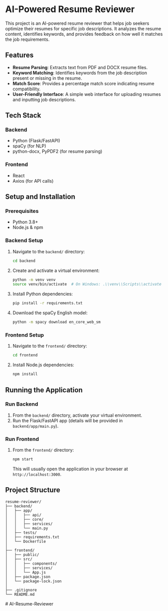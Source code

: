 # AI-Powered Resume Reviewer

This project is an AI-powered resume reviewer that helps job seekers optimize their resumes for specific job descriptions. It analyzes the resume content, identifies keywords, and provides feedback on how well it matches the job requirements.

## Features

- **Resume Parsing**: Extracts text from PDF and DOCX resume files.
- **Keyword Matching**: Identifies keywords from the job description present or missing in the resume.
- **Match Score**: Provides a percentage match score indicating resume compatibility.
- **User-Friendly Interface**: A simple web interface for uploading resumes and inputting job descriptions.

## Tech Stack

### Backend
- Python (Flask/FastAPI)
- spaCy (for NLP)
- python-docx, PyPDF2 (for resume parsing)

### Frontend
- React
- Axios (for API calls)

## Setup and Installation

### Prerequisites
- Python 3.8+
- Node.js & npm

### Backend Setup
1. Navigate to the `backend/` directory:
   ```bash
   cd backend
   ```
2. Create and activate a virtual environment:
   ```bash
   python -m venv venv
   source venv/bin/activate  # On Windows: .\\venv\\Scripts\\activate
   ```
3. Install Python dependencies:
   ```bash
   pip install -r requirements.txt
   ```
4. Download the spaCy English model:
   ```bash
   python -m spacy download en_core_web_sm
   ```

### Frontend Setup
1. Navigate to the `frontend/` directory:
   ```bash
   cd frontend
   ```
2. Install Node.js dependencies:
   ```bash
   npm install
   ```

## Running the Application

### Run Backend
1. From the `backend/` directory, activate your virtual environment.
2. Run the Flask/FastAPI app (details will be provided in `backend/app/main.py`).

### Run Frontend
1. From the `frontend/` directory:
   ```bash
   npm start
   ```
   This will usually open the application in your browser at `http://localhost:3000`.

## Project Structure

```
resume-reviewer/
├── backend/
│   ├── app/
│   │   ├── api/
│   │   ├── core/
│   │   ├── services/
│   │   └── main.py
│   ├── tests/
│   ├── requirements.txt
│   └── Dockerfile
│
├── frontend/
│   ├── public/
│   ├── src/
│   │   ├── components/
│   │   ├── services/
│   │   └── App.js
│   ├── package.json
│   └── package-lock.json
│
├── .gitignore
└── README.md
```


#   A I - R e s u m e - R e v i e w e r  
 